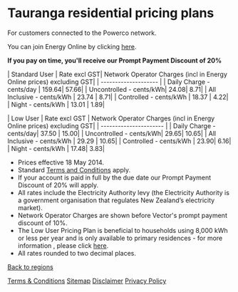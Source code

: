 # Tauranga residential pricing plans
For customers connected to the Powerco network.


You can join Energy Online by clicking [here](http://www.energyonline.co.nz/Default.aspx?tabid=98).

**If you pay on time, you'll receive our Prompt Payment Discount of 20%**


| Standard User	| Rate excl GST| 	Network Operator Charges (incl in Energy Online prices) excluding GST| 
| -------------------- | 
| Daily Charge - cents/day	| 159.64| 	57.66| 
| Uncontrolled - cents/kWh| 	24.08| 	8.71| 
| All Inclusive - cents/kWh	| 23.74	| 8.71| 
| Controlled - cents/kWh	| 18.37	| 4.22| 
| Night - cents/kWh	| 13.01	| 1.89| 
 

| Low User	| Rate excl GST	| Network Operator Charges (incl in Energy Online prices) excluding GST| 
| ---------------------- | 
| Daily Charge - cents/day| 	37.50	| 15.00| 
| Uncontrolled - cents/kWh| 	29.65| 	10.65| 
| All Inclusive - cents/kWh	| 29.29	| 10.65| 
| Controlled - cents/kWh	| 23.90| 	6.16| 
| Night - cents/kWh	| 17.48| 	3.83| 

- Prices effective 18 May 2014.
- Standard [Terms and Conditions](http://www.energyonline.co.nz/Default.aspx?tabid=169) apply.
- If your account is paid in full by the due date our Prompt Payment Discount of 20% will apply.
- All rates include the Electricity Authority levy (the Electricity Authority is a government organisation that regulates New Zealand’s electricity market).
- Network Operator Charges are shown before Vector's prompt payment discount of 10%.
- The Low User Pricing Plan is beneficial to households using 8,000 kWh or less per year and is only available to primary residences - for more information , please click [here](http://www.energyonline.co.nz/Default.aspx?tabid=148).
- All rates rounded to two decimal places.


[Back to regions](http://www.energyonline.co.nz/residential/pricing_plans/residential_electricity_pricing_plans)

[Terms & Conditions](http://www.energyonline.co.nz/terms)
[Sitemap](http://www.energyonline.co.nz/home/site_map)
[Disclaimer](http://www.energyonline.co.nz/home/site_map/disclaimer)
[Privacy Policy](http://www.energyonline.co.nz/home/site_map/privacy_policy)